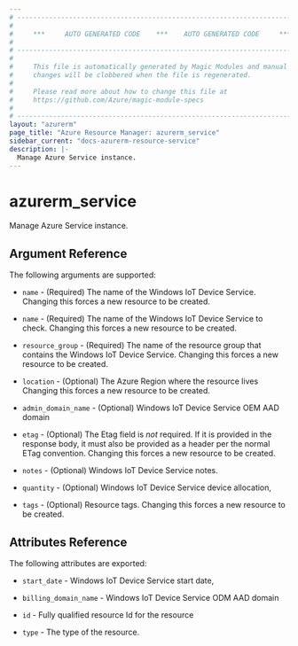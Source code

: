 ```yaml
---
# ----------------------------------------------------------------------------
#
#     ***     AUTO GENERATED CODE    ***    AUTO GENERATED CODE     ***
#
# ----------------------------------------------------------------------------
#
#     This file is automatically generated by Magic Modules and manual
#     changes will be clobbered when the file is regenerated.
#
#     Please read more about how to change this file at
#     https://github.com/Azure/magic-module-specs
#
# ----------------------------------------------------------------------------
layout: "azurerm"
page_title: "Azure Resource Manager: azurerm_service"
sidebar_current: "docs-azurerm-resource-service"
description: |-
  Manage Azure Service instance.
---
```


# azurerm_service

Manage Azure Service instance.


## Argument Reference

The following arguments are supported:

* `name` - (Required) The name of the Windows IoT Device Service. Changing this forces a new resource to be created.

* `name` - (Required) The name of the Windows IoT Device Service to check. Changing this forces a new resource to be created.

* `resource_group` - (Required) The name of the resource group that contains the Windows IoT Device Service. Changing this forces a new resource to be created.

* `location` - (Optional) The Azure Region where the resource lives Changing this forces a new resource to be created.

* `admin_domain_name` - (Optional) Windows IoT Device Service OEM AAD domain

* `etag` - (Optional) The Etag field is *not* required. If it is provided in the response body, it must also be provided as a header per the normal ETag convention. Changing this forces a new resource to be created.

* `notes` - (Optional) Windows IoT Device Service notes.

* `quantity` - (Optional) Windows IoT Device Service device allocation,

* `tags` - (Optional) Resource tags. Changing this forces a new resource to be created.

## Attributes Reference

The following attributes are exported:

* `start_date` - Windows IoT Device Service start date,

* `billing_domain_name` - Windows IoT Device Service ODM AAD domain

* `id` - Fully qualified resource Id for the resource

* `type` - The type of the resource.
